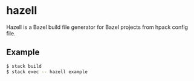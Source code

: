 # hazell

Hazell is a Bazel build file generator for Bazel projects from hpack config file.

## Example

```sh
$ stack build
$ stack exec -- hazell example
```
